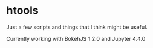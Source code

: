# htools

Just a few scripts and things that I think might be useful.

Currently working with BokehJS 1.2.0 and Jupyter 4.4.0

